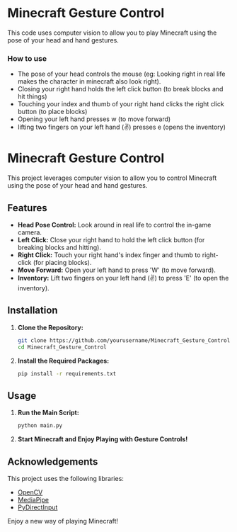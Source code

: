 # Minecraft Gesture Control

This code uses computer vision to allow you to play Minecraft using the pose of your head and hand gestures.

### How to use
- The pose of your head controls the mouse (eg: Looking right in real life makes the character in minecraft also look right).
- Closing your right hand holds the left click button (to break blocks and hit things)
- Touching your index and thumb of your right hand clicks the right click button (to place blocks)
- Opening your left hand presses w (to move forward)
- lifting two fingers on your left hand (✌) presses e (opens the inventory)


# Minecraft Gesture Control

This project leverages computer vision to allow you to control Minecraft using the pose of your head and hand gestures.

## Features

- **Head Pose Control:** Look around in real life to control the in-game camera.
- **Left Click:** Close your right hand to hold the left click button (for breaking blocks and hitting).
- **Right Click:** Touch your right hand's index finger and thumb to right-click (for placing blocks).
- **Move Forward:** Open your left hand to press 'W' (to move forward).
- **Inventory:** Lift two fingers on your left hand (✌) to press 'E' (to open the inventory).

## Installation

1. **Clone the Repository:**
    ```sh
    git clone https://github.com/yourusername/Minecraft_Gesture_Control.git
    cd Minecraft_Gesture_Control
    ```

2. **Install the Required Packages:**
    ```sh
    pip install -r requirements.txt
    ```

## Usage

1. **Run the Main Script:**
    ```sh
    python main.py
    ```

2. **Start Minecraft and Enjoy Playing with Gesture Controls!**


## Acknowledgements

This project uses the following libraries:
- [OpenCV](https://opencv.org/)
- [MediaPipe](https://mediapipe.dev/)
- [PyDirectInput](https://pydirectinput.readthedocs.io/)


Enjoy a new way of playing Minecraft!
